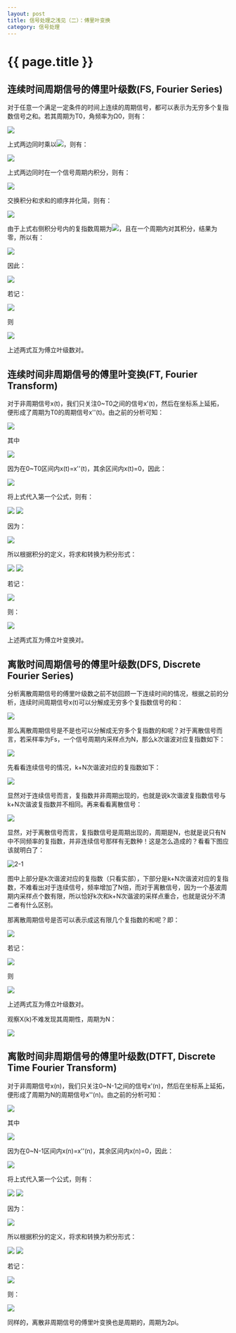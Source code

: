 ```yaml
---
layout: post
title: 信号处理之浅见（二）：傅里叶变换
category: 信号处理
---
```


# {{ page.title }}

## 连续时间周期信号的傅里叶级数(FS, Fourier Series)

对于任意一个满足一定条件的时间上连续的周期信号，都可以表示为无穷多个复指数信号之和。若其周期为T0，角频率为Ω0，则有：

<img src="http://www.forkosh.com/mathtex.cgi?\ x(t)=\sum_{k=-\infty}^{+\infty} a_k \cdot e^{jk\Omega_0t}">

上式两边同时乘以<img src="http://www.forkosh.com/mathtex.cgi?\ e^{-jr\Omega_0t}">，则有：

<img src="http://www.forkosh.com/mathtex.cgi?\ x(t)e^{-jr\Omega_0t}=\sum_{k=-\infty}^{+\infty} a_k \cdot e^{jk\Omega_0t} \cdot e^{-jr\Omega_0t}">

上式两边同时在一个信号周期内积分，则有：

<img src="http://www.forkosh.com/mathtex.cgi?\ \int_0^{T_0} x(t)e^{-jr\Omega_0t}dt=\int_0^{T_0} \sum_{k=-\infty}^{+\infty} a_k \cdot e^{jk\Omega_0t} \cdot e^{-jr\Omega_0t}dt">

交换积分和求和的顺序并化简，则有：

<img src="http://www.forkosh.com/mathtex.cgi?\ \int_0^{T_0} x(t)e^{-jr\Omega_0t}dt=\sum_{k=-\infty}^{+\infty} a_k \int_0^{T_0}e^{j(k-r)\Omega_0t}dt">

由于上式右侧积分号内的复指数周期为<img src="http://www.forkosh.com/mathtex.cgi?\ T_0/(k-r)">，且在一个周期内对其积分，结果为零，所以有：

<img src="http://www.forkosh.com/mathtex.cgi?\ \int_0^{T_0}e^{j(k-r)\Omega_0t}dt=\begin{cases} T_0,k=r\\ 0,k\not=r \end{cases}">

因此：

<img src="http://www.forkosh.com/mathtex.cgi?\ \int_0^{T_0} x(t)e^{-jr\Omega_0t}dt=a_k|_{k=r} T_0=a_rT_0">

若记：

<img src="http://www.forkosh.com/mathtex.cgi?\ X(k\Omega_0)=\frac{1}{T_0}\int_0^{T_0} x(t)e^{-jk\Omega_0t}dt">

则

<img src="http://www.forkosh.com/mathtex.cgi?\ x(t)=\sum_{k=-\infty}^{+\infty} X(k\Omega_0) \cdot e^{jk\Omega_0t}">

上述两式互为傅立叶级数对。

## 连续时间非周期信号的傅里叶变换(FT, Fourier Transform)

对于非周期信号x(t)，我们只关注0~T0之间的信号x'(t)，然后在坐标系上延拓，便形成了周期为T0的周期信号x''(t)。由之前的分析可知：


<img src="http://www.forkosh.com/mathtex.cgi?\ x''(t)=\sum_{k=-\infty}^{+\infty} X''(k\Omega_0) \cdot e^{jk\Omega_0t}">

其中

<img src="http://www.forkosh.com/mathtex.cgi?\ X''(k\Omega_0)=\frac{1}{T_0}\int_0^{T_0} x''(t)e^{-jk\Omega_0t}dt">

因为在0~T0区间内x(t)=x''(t)，其余区间内x(t)=0，因此：

<img src="http://www.forkosh.com/mathtex.cgi?\ X''(k\Omega_0)=\frac{1}{T_0}\int_{-\infty}^{+\infty} x(t)e^{-jk\Omega_0t}dt">


将上式代入第一个公式，则有：

<img src="http://www.forkosh.com/mathtex.cgi?\ x''(t)=\sum_{k=-\infty}^{+\infty} \frac{1}{T_0}\int_{-\infty}^{+\infty} x(t)e^{-jk\Omega_0t}dt \cdot e^{jk\Omega_0t}">

<img src="http://www.forkosh.com/mathtex.cgi?\ =\frac{1}{2\pi}\sum_{k=-\infty}^{+\infty} \int_{-\infty}^{+\infty} x(t)e^{-jk\Omega_0t}dt \cdot e^{jk\Omega_0t} \cdot \Omega_0">

因为：

<img src="http://www.forkosh.com/mathtex.cgi?\ \lim_{T_0 \rightarrow +\infty}x''(t)=\lim_{\Omega_0 \rightarrow 0}x''(t)=x(t)">

所以根据积分的定义，将求和转换为积分形式：

<img src="http://www.forkosh.com/mathtex.cgi?\ x(t)=\lim_{\Omega_0 \rightarrow 0} \frac{1}{2\pi}\sum_{k=-\infty}^{+\infty} \int_{-\infty}^{+\infty} x(t)e^{-jk\Omega_0t}dt \cdot e^{jk\Omega_0t} \cdot \Omega_0">

<img src="http://www.forkosh.com/mathtex.cgi?\ =\frac{1}{2\pi}\int_{-\infty}^{+\infty} \int_{-\infty}^{+\infty} x(t)e^{-j\Omega t}dt \cdot e^{j\Omega t}d\Omega">

若记：

<img src="http://www.forkosh.com/mathtex.cgi?\ X(\Omega)=\int_{-\infty}^{+\infty} x(t)e^{-j\Omega t}dt">

则：

<img src="http://www.forkosh.com/mathtex.cgi?\ x(t)=\frac{1}{2\pi}\int_{-\infty}^{+\infty} X(j\Omega) e^{\Omega t}d\Omega">

上述两式互为傅立叶变换对。

## 离散时间周期信号的傅里叶级数(DFS, Discrete Fourier Series)
分析离散周期信号的傅里叶级数之前不妨回顾一下连续时间的情况，根据之前的分析，连续时间周期信号x(t)可以分解成无穷多个复指数信号的和：

<img src="http://www.forkosh.com/mathtex.cgi?\ x(t)=\sum_{k=-\infty}^{+\infty} a_k \cdot e^{jk\Omega_0t}">

那么离散周期信号是不是也可以分解成无穷多个复指数的和呢？对于离散信号而言，若采样率为Fs，一个信号周期内采样点为N，那么k次谐波对应复指数如下：

<img src="http://www.forkosh.com/mathtex.cgi?\ e^{jk\Omega_0t}|_{t=nT_s}=e^{jk\Omega_0nF_s}=e^{jk\frac{2\pi}{N}n}">

先看看连续信号的情况，k+N次谐波对应的复指数如下：

<img src="http://www.forkosh.com/mathtex.cgi?\ e^{j(k+N)\Omega_0t}">

显然对于连续信号而言，复指数并非周期出现的，也就是说k次谐波复指数信号与k+N次谐波复指数并不相同。再来看看离散信号：

<img src="http://www.forkosh.com/mathtex.cgi?\ e^{j(k+N)\frac{2\pi}{N}n}=e^{jk\frac{2\pi}{N}n}e^{jN\frac{2\pi}{N}n}=e^{jk\frac{2\pi}{N}n}e^{j2n\pi}=e^{jk\frac{2\pi}{N}n}">

显然，对于离散信号而言，复指数信号是周期出现的，周期是N，也就是说只有N中不同频率的复指数，并非连续信号那样有无数种！这是怎么造成的？看看下图应该就明白了：

![2-1](http://ceohs.img47.wal8.com/img47/536944_20160203171046/145881588141.png)

图中上部分是k次谐波对应的复指数（只看实部），下部分是k+N次谐波对应的复指数，不难看出对于连续信号，频率增加了N倍，而对于离散信号，因为一个基波周期内采样点个数有限，所以恰好k次和k+N次谐波的采样点重合，也就是说分不清二者有什么区别。

那离散周期信号是否可以表示成这有限几个复指数的和呢？即：

<img src="http://www.forkosh.com/mathtex.cgi?\ x(n)=\sum_{k=0}^{N-1} a_k \cdot e^{jk\frac{2\pi}{N}n}">





若记：

<img src="http://www.forkosh.com/mathtex.cgi?\ X(k)=\sum_{n=0}^{N-1} x(n)e^{-jk\omega_0n}">

则

<img src="http://www.forkosh.com/mathtex.cgi?\ x(n)=\frac{1}{N}\sum_{k=0}^{N-1} X(k) \cdot e^{jk\omega_0n}">

上述两式互为傅立叶级数对。

观察X(k)不难发现其周期性，周期为N：

<img src="http://www.forkosh.com/mathtex.cgi?\ X(k+N)=\sum_{k=0}^{N-1} x(n)e^{-jk\frac{2\pi}{N}n} \cdot e^{-jN\frac{2\pi}{N}n}=\sum_{k=0}^{N-1} x(n)e^{-jk\frac{2\pi}{N}n}=X(k)">

## 离散时间非周期信号的傅里叶级数(DTFT, Discrete Time Fourier Transform)

对于非周期信号x(n)，我们只关注0~N-1之间的信号x'(n)，然后在坐标系上延拓，便形成了周期为N的周期信号x''(n)。由之前的分析可知：

<img src="http://www.forkosh.com/mathtex.cgi?\ x''(n)=\frac{1}{N}\sum_{k=0}^{N-1} X''(k) \cdot e^{jk\omega_0n}">

其中

<img src="http://www.forkosh.com/mathtex.cgi?\ X''(k)=\sum_{n=0}^{N-1} x''(n)e^{-jk\omega_0n}">

因为在0~N-1区间内x(n)=x''(n)，其余区间内x(n)=0，因此：

<img src="http://www.forkosh.com/mathtex.cgi?\ X''(k)=\sum_{n=-\infty}^{+\infty} x(n)e^{-jk\omega_0n}">

将上式代入第一个公式，则有：

<img src="http://www.forkosh.com/mathtex.cgi?\ x''(n)=\frac{1}{N}\sum_{k=0}^{N-1} (\sum_{n=-\infty}^{+\infty} x(n)e^{-jk\omega_0n}) \cdot e^{jk\omega_0n}">

<img src="http://www.forkosh.com/mathtex.cgi?\ =\frac{1}{2\pi}\sum_{k=0}^{N-1} (\sum_{n=-\infty}^{+\infty} x(n)e^{-jk\omega_0n}) \cdot e^{jk\omega_0n} \cdot \omega_0">

因为：

<img src="http://www.forkosh.com/mathtex.cgi?\ \lim_{N \rightarrow +\infty}x''(n)=\lim_{\omega_0 \rightarrow 0}x''(n)=x(n)">

所以根据积分的定义，将求和转换为积分形式：

<img src="http://www.forkosh.com/mathtex.cgi?\ x(n)=\lim_{\omega_0 \rightarrow 0} \frac{1}{2\pi}\sum_{k=0}^{N-1} (\sum_{n=-\infty}^{+\infty} x(n)e^{-jk\omega_0n}) \cdot e^{jk\omega_0n} \cdot \omega_0">

<img src="http://www.forkosh.com/mathtex.cgi?\ =\frac{1}{2\pi}\int_{0}^{2\pi} (\sum_{n=-\infty}^{+\infty} x(n)e^{-j\omega n})e^{j\omega n}d\omega">

若记：

<img src="http://www.forkosh.com/mathtex.cgi?\ X(\omega)=\sum_{n=-\infty}^{+\infty} x(n)e^{-j\omega n}">

则：

<img src="http://www.forkosh.com/mathtex.cgi?\ x(n)=\frac{1}{2\pi}\int_{0}^{2\pi} X(\omega)e^{j\omega n}d\omega">

同样的，离散非周期信号的傅里叶变换也是周期的，周期为2pi。

